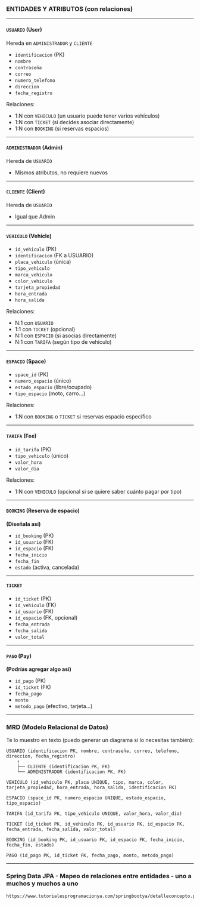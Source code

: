 
###  ENTIDADES Y ATRIBUTOS (con relaciones)

---

####  `USUARIO` (User)

Hereda en `ADMINISTRADOR` y `CLIENTE`

* `identificacion` (PK)
* `nombre`
* `contraseña`
* `correo`
* `numero_telefono`
* `direccion`
* `fecha_registro`

Relaciones:

* 1\:N con `VEHICULO` (un usuario puede tener varios vehículos)
* 1\:N con `TICKET` (si decides asociar directamente)
* 1\:N con `BOOKING` (si reservas espacios)

---

####  `ADMINISTRADOR` (Admin)

Hereda de `USUARIO`

* Mismos atributos, no requiere nuevos

---

####  `CLIENTE` (Client)

Hereda de `USUARIO`

* Igual que Admin

---

####  `VEHICULO` (Vehicle)

* `id_vehiculo` (PK)
* `identificacion` (FK a USUARIO)
* `placa_vehiculo` (única)
* `tipo_vehiculo`
* `marca_vehiculo`
* `color_vehiculo`
* `tarjeta_propiedad`
* `hora_entrada`
* `hora_salida`

Relaciones:

* N:1 con `USUARIO`
* 1:1 con `TICKET` (opcional)
* N:1 con `ESPACIO` (si asocias directamente)
* N:1 con `TARIFA` (según tipo de vehículo)

---

####  `ESPACIO` (Space)

* `space_id` (PK)
* `numero_espacio` (único)
* `estado_espacio` (libre/ocupado)
* `tipo_espacio` (moto, carro...)

Relaciones:

* 1\:N con `BOOKING` o `TICKET` si reservas espacio específico

---

####  `TARIFA` (Fee)

* `id_tarifa` (PK)
* `tipo_vehiculo` (único)
* `valor_hora`
* `valor_dia`

Relaciones:

* 1\:N con `VEHICULO` (opcional si se quiere saber cuánto pagar por tipo)

---

####  `BOOKING` (Reserva de espacio)

**(Diseñala así)**

* `id_booking` (PK)
* `id_usuario` (FK)
* `id_espacio` (FK)
* `fecha_inicio`
* `fecha_fin`
* `estado` (activa, cancelada)

---

####  `TICKET`

* `id_ticket` (PK)
* `id_vehiculo` (FK)
* `id_usuario` (FK)
* `id_espacio` (FK, opcional)
* `fecha_entrada`
* `fecha_salida`
* `valor_total`

---

####  `PAGO` (Pay)

**(Podrías agregar algo así)**

* `id_pago` (PK)
* `id_ticket` (FK)
* `fecha_pago`
* `monto`
* `metodo_pago` (efectivo, tarjeta...)

---

###  MRD (Modelo Relacional de Datos)

Te lo muestro en texto (puedo generar un diagrama si lo necesitas también):

```plaintext
USUARIO (identificacion PK, nombre, contraseña, correo, telefono, direccion, fecha_registro)
    ↑
    ├── CLIENTE (identificacion PK, FK)
    └── ADMINISTRADOR (identificacion PK, FK)

VEHICULO (id_vehiculo PK, placa UNIQUE, tipo, marca, color, tarjeta_propiedad, hora_entrada, hora_salida, identificacion FK)

ESPACIO (space_id PK, numero_espacio UNIQUE, estado_espacio, tipo_espacio)

TARIFA (id_tarifa PK, tipo_vehiculo UNIQUE, valor_hora, valor_dia)

TICKET (id_ticket PK, id_vehiculo FK, id_usuario FK, id_espacio FK, fecha_entrada, fecha_salida, valor_total)

BOOKING (id_booking PK, id_usuario FK, id_espacio FK, fecha_inicio, fecha_fin, estado)

PAGO (id_pago PK, id_ticket FK, fecha_pago, monto, metodo_pago)
```

---
### Spring Data JPA - Mapeo de relaciones entre entidades - uno a muchos y muchos a uno

``` bash
https://www.tutorialesprogramacionya.com/springbootya/detalleconcepto.php?punto=14&codigo=15&inicio=0
```

